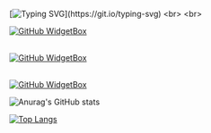 <!---- Typing Card ----->
[![Typing SVG](https://readme-typing-svg.demolab.com?font=Fira+Code&pause=1000&color=1AF749&background=191A1900&center=true&width=600&height=300&lines=Hi%2C+I'm+Arun+Arunisto;I'm+a+programmer.+I+have+no+life.;I+only+have+deadlines.;I'm+not+that+special.+;I'm+just+anonymous.+I'm+just+alone.)](https://git.io/typing-svg)
<br>
<br>
<!---- widgetbox ----->
[![GitHub WidgetBox](https://github-widgetbox.vercel.app/api/profile?username=arun-arunisto&data=followers,repositories,stars,commits&theme=darkmode)](https://github.com/Jurredr/github-widgetbox)
<br>
<br>
<!---- skills Programming Language ------>
[![GitHub WidgetBox](https://github-widgetbox.vercel.app/api/skills?languages=python,html,css,js,java,csharp,bash,postgresql,mysql&includeNames=true)](https://github.com/Jurredr/github-widgetbox)
<br>
<br>
<!---- skills frameworks ------>
[![GitHub WidgetBox](https://github-widgetbox.vercel.app/api/skills?frameworks=django,flask&includenames=true)](https://github.com/Jurredr/github-widgetbox)
<!---
arun-arunisto/arun-arunisto is a ✨ special ✨ repository because its `README.md` (this file) appears on your GitHub profile.
You can click the Preview link to take a look at your changes.
--->
![Anurag's GitHub stats](https://github-readme-stats.vercel.app/api?username=arun-arunisto&show_icons=true&theme=dark)





[![Top Langs](https://github-readme-stats.vercel.app/api/top-langs/?username=arun-arunisto&layout=compact)](https://github.com/anuraghazra/github-readme-stats)
